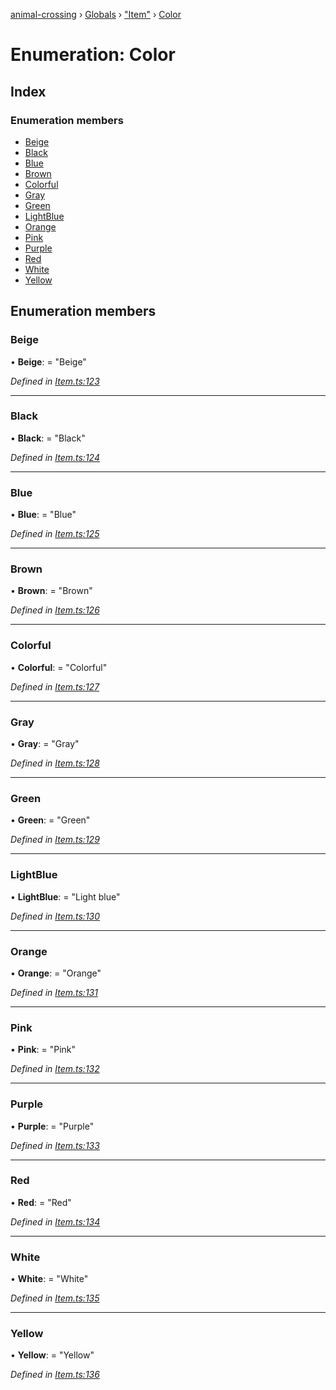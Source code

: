 [animal-crossing](../README.md) › [Globals](../globals.md) › ["Item"](../modules/_item_.md) › [Color](_item_.color.md)

# Enumeration: Color

## Index

### Enumeration members

* [Beige](_item_.color.md#beige)
* [Black](_item_.color.md#black)
* [Blue](_item_.color.md#blue)
* [Brown](_item_.color.md#brown)
* [Colorful](_item_.color.md#colorful)
* [Gray](_item_.color.md#gray)
* [Green](_item_.color.md#green)
* [LightBlue](_item_.color.md#lightblue)
* [Orange](_item_.color.md#orange)
* [Pink](_item_.color.md#pink)
* [Purple](_item_.color.md#purple)
* [Red](_item_.color.md#red)
* [White](_item_.color.md#white)
* [Yellow](_item_.color.md#yellow)

## Enumeration members

###  Beige

• **Beige**: = "Beige"

*Defined in [Item.ts:123](https://github.com/Norviah/animal-crossing/blob/415ee2a/module/types/Item.ts#L123)*

___

###  Black

• **Black**: = "Black"

*Defined in [Item.ts:124](https://github.com/Norviah/animal-crossing/blob/415ee2a/module/types/Item.ts#L124)*

___

###  Blue

• **Blue**: = "Blue"

*Defined in [Item.ts:125](https://github.com/Norviah/animal-crossing/blob/415ee2a/module/types/Item.ts#L125)*

___

###  Brown

• **Brown**: = "Brown"

*Defined in [Item.ts:126](https://github.com/Norviah/animal-crossing/blob/415ee2a/module/types/Item.ts#L126)*

___

###  Colorful

• **Colorful**: = "Colorful"

*Defined in [Item.ts:127](https://github.com/Norviah/animal-crossing/blob/415ee2a/module/types/Item.ts#L127)*

___

###  Gray

• **Gray**: = "Gray"

*Defined in [Item.ts:128](https://github.com/Norviah/animal-crossing/blob/415ee2a/module/types/Item.ts#L128)*

___

###  Green

• **Green**: = "Green"

*Defined in [Item.ts:129](https://github.com/Norviah/animal-crossing/blob/415ee2a/module/types/Item.ts#L129)*

___

###  LightBlue

• **LightBlue**: = "Light blue"

*Defined in [Item.ts:130](https://github.com/Norviah/animal-crossing/blob/415ee2a/module/types/Item.ts#L130)*

___

###  Orange

• **Orange**: = "Orange"

*Defined in [Item.ts:131](https://github.com/Norviah/animal-crossing/blob/415ee2a/module/types/Item.ts#L131)*

___

###  Pink

• **Pink**: = "Pink"

*Defined in [Item.ts:132](https://github.com/Norviah/animal-crossing/blob/415ee2a/module/types/Item.ts#L132)*

___

###  Purple

• **Purple**: = "Purple"

*Defined in [Item.ts:133](https://github.com/Norviah/animal-crossing/blob/415ee2a/module/types/Item.ts#L133)*

___

###  Red

• **Red**: = "Red"

*Defined in [Item.ts:134](https://github.com/Norviah/animal-crossing/blob/415ee2a/module/types/Item.ts#L134)*

___

###  White

• **White**: = "White"

*Defined in [Item.ts:135](https://github.com/Norviah/animal-crossing/blob/415ee2a/module/types/Item.ts#L135)*

___

###  Yellow

• **Yellow**: = "Yellow"

*Defined in [Item.ts:136](https://github.com/Norviah/animal-crossing/blob/415ee2a/module/types/Item.ts#L136)*
